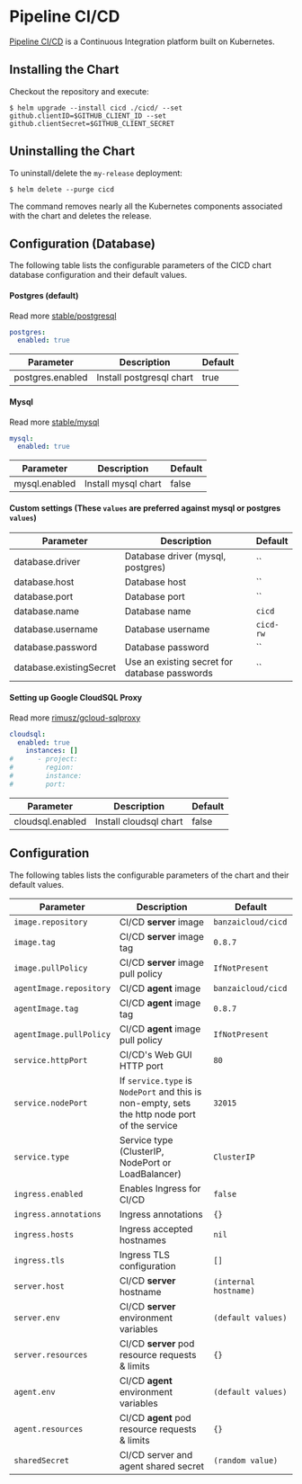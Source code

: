# Pipeline CI/CD

[Pipeline CI/CD](https://beta.banzaicloud.io/docs/cicd/getting_started/) is a Continuous Integration platform built on Kubernetes.

## Installing the Chart

Checkout the repository and execute:

```console
$ helm upgrade --install cicd ./cicd/ --set github.clientID=$GITHUB_CLIENT_ID --set github.clientSecret=$GITHUB_CLIENT_SECRET
```

## Uninstalling the Chart

To uninstall/delete the `my-release` deployment:

```console
$ helm delete --purge cicd
```

The command removes nearly all the Kubernetes components associated with the
chart and deletes the release.


## Configuration (Database)

The following table lists the configurable parameters of the CICD chart database configuration and their default values.

#### Postgres (default)

Read more [stable/postgresql](https://github.com/helm/charts/tree/master/stable/postgresql)

```yaml
postgres:
  enabled: true
```

| Parameter        | Description              | Default  |
| ---------------- | ------------------------ | -------- |
| postgres.enabled | Install postgresql chart | true     |

#### Mysql

Read more [stable/mysql](https://github.com/helm/charts/tree/master/stable/mysql)

```yaml
mysql:
  enabled: true
```

| Parameter     | Description         | Default  |
| ------------- | ------------------- | -------- |
| mysql.enabled | Install mysql chart | false    |

#### Custom settings (These `values` ​​are preferred against mysql or postgres `values`)

| Parameter               | Description                                   | Default       |
| ------------------------| --------------------------------------------- | ------------- |
| database.driver         | Database driver (mysql, postgres)             | ``            |
| database.host           | Database host                                 | ``            |
| database.port           | Database port                                 | ``            |
| database.name           | Database name                                 | `cicd`    |
| database.username       | Database username                             | `cicd-rw` |
| database.password       | Database password                             | ``            |
| database.existingSecret | Use an existing secret for database passwords | ``            |

#### Setting up Google CloudSQL Proxy

Read more [rimusz/gcloud-sqlproxy](https://github.com/rimusz/charts/tree/master/stable/gcloud-sqlproxy)

```yaml
cloudsql:
  enabled: true
    instances: []
#      - project:
#        region: 
#        instance:
#        port:
```

| Parameter        | Description            | Default  |
| ---------------- | ---------------------- | -------- |
| cloudsql.enabled | Install cloudsql chart | false    |


## Configuration

The following tables lists the configurable parameters of the chart and their default values.

| Parameter               | Description                                                                                   | Default                 |
|-------------------------|-----------------------------------------------------------------------------------------------|-------------------------|
| `image.repository`      | CI/CD **server** image                                                                        | `banzaicloud/cicd`      |
| `image.tag`             | CI/CD **server** image tag                                                                    | `0.8.7`                |
| `image.pullPolicy`      | CI/CD **server** image pull policy                                                            | `IfNotPresent`          |
| `agentImage.repository` | CI/CD **agent** image                                                                         | `banzaicloud/cicd`      |
| `agentImage.tag`        | CI/CD **agent** image tag                                                                     | `0.8.7`                 |
| `agentImage.pullPolicy` | CI/CD **agent** image pull policy                                                             | `IfNotPresent`          |
| `service.httpPort`      | CI/CD's Web GUI HTTP port                                                                     | `80`                    |
| `service.nodePort`      | If `service.type` is `NodePort` and this is non-empty, sets the http node port of the service | `32015`                 |
| `service.type`          | Service type (ClusterIP, NodePort or LoadBalancer)                                            | `ClusterIP`             |
| `ingress.enabled`       | Enables Ingress for CI/CD                                                                     | `false`                 |
| `ingress.annotations`   | Ingress annotations                                                                           | `{}`                    |
| `ingress.hosts`         | Ingress accepted hostnames                                                                    | `nil`                   |
| `ingress.tls`           | Ingress TLS configuration                                                                     | `[]`                    |
| `server.host`           | CI/CD **server** hostname                                                                     | `(internal hostname)`   |
| `server.env`            | CI/CD **server** environment variables                                                        | `(default values)`      |
| `server.resources`      | CI/CD **server** pod resource requests & limits                                               | `{}`                    |
| `agent.env`             | CI/CD **agent** environment variables                                                         | `(default values)`      |
| `agent.resources`       | CI/CD **agent** pod resource requests & limits                                                | `{}`                    |
| `sharedSecret`          | CI/CD server and agent shared secret                                                          | `(random value)`        |
